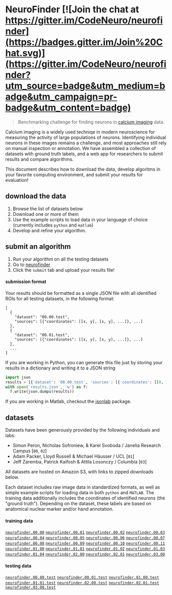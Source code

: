 # NeuroFinder [![Join the chat at https://gitter.im/CodeNeuro/neurofinder](https://badges.gitter.im/Join%20Chat.svg)](https://gitter.im/CodeNeuro/neurofinder?utm_source=badge&utm_medium=badge&utm_campaign=pr-badge&utm_content=badge)

> Benchmarking challenge for finding neurons in [calcium imaging](https://en.wikipedia.org/wiki/Calcium_imaging) data. 

Calcium imaging is a widely used techniqe in modern neuroscience for measuring the activity of large populations of neurons. Identifying individual neurons in these images remains a challenge, and most approaches still rely on manual inspection or annotation. We have assembled a collection of datasets with ground truth labels, and a web app for researchers to submit results and compare algorithms.

This document describes how to download the data, develop algoritms in your favorite computing environment, and submit your results for evaluation!

## download the data
1. Browse the list of datasets below
2. Download one or more of them
3. Use the example scripts to load data in your language of choice (currently includes `python` and `matlab`)
4. Develop and refine your algorithm.

## submit an algorithm
1. Run your algorithm on all the testing datasets
1. Go to [neurofinder](http://neurofinder.codeneuro.org)
2. Click the `submit` tab and upload your results file!

#### submission format

Your results should be formatted as a single JSON file with all identified ROIs for all testing datasets, in the following format:

```
[
  {
    "dataset": "00.00.test",
    "sources": [{"coordinates": [[x, y], [x, y], ...]}, ...]
  },
  {
    "dataset": "00.01.test",
    "sources": [{"coordinates": [[x, y], [x, y], ...]}, ...]
  },
  ...
]
```

If you are working in Python, you can generate this file just by storing your results in a dictionary and writing it to a JSON string

```python
import json
results = [{'dataset': '00.00.test', 'sources': [{'coordinates': [[0, 1], [2, 3]]}]}]
with open('results.json', 'w') as f:
  f.write(json.dumps(results))
```

If you are working in Matlab, checkout the [jsonlab](http://www.mathworks.com/matlabcentral/fileexchange/33381-jsonlab--a-toolbox-to-encode-decode-json-files-in-matlab-octave) package.

## datasets

Datasets have been generously provided by the following individuals and labs:
- Simon Peron, Nicholas Sofroniew, & Karel Svoboda / Janelia Research Campus [`00`, `02`]
- Adam Packer, Lloyd Russell & Michael H&auml;usser / UCL [`01`]
- Jeff Zaremba, Patrick Kaifosh & Attila Losonczy / Columbia [`03`]

All datasets are hosted on Amazon S3, with links to zipped downloads below.

Each dataset includes raw image data in standardized formats, as well as simple example scripts for loading data in both `python` and `MATLAB`. The training data additionally includes the coordinates of identified neurons (the "ground truth"). Depending on the dataset, these labels are based on anatomical nuclear marker and/or hand annotation.

#### training data

[`neurofinder.00.00`](https://s3.amazonaws.com/neuro.datasets/challenges/neurofinder/neurofinder.00.00.zip) 
[`neurofinder.00.01`](https://s3.amazonaws.com/neuro.datasets/challenges/neurofinder/neurofinder.00.01.zip)
[`neurofinder.00.02`](https://s3.amazonaws.com/neuro.datasets/challenges/neurofinder/neurofinder.00.02.zip)
[`neurofinder.00.03`](https://s3.amazonaws.com/neuro.datasets/challenges/neurofinder/neurofinder.00.03.zip)
[`neurofinder.00.04`](https://s3.amazonaws.com/neuro.datasets/challenges/neurofinder/neurofinder.00.04.zip)
[`neurofinder.00.05`](https://s3.amazonaws.com/neuro.datasets/challenges/neurofinder/neurofinder.00.05.zip)
[`neurofinder.00.06`](https://s3.amazonaws.com/neuro.datasets/challenges/neurofinder/neurofinder.00.06.zip)
[`neurofinder.00.07`](https://s3.amazonaws.com/neuro.datasets/challenges/neurofinder/neurofinder.00.07.zip)
[`neurofinder.00.08`](https://s3.amazonaws.com/neuro.datasets/challenges/neurofinder/neurofinder.00.08.zip)
[`neurofinder.00.09`](https://s3.amazonaws.com/neuro.datasets/challenges/neurofinder/neurofinder.00.09.zip)
[`neurofinder.00.10`](https://s3.amazonaws.com/neuro.datasets/challenges/neurofinder/neurofinder.00.10.zip)
[`neurofinder.00.11`](https://s3.amazonaws.com/neuro.datasets/challenges/neurofinder/neurofinder.00.11.zip)
[`neurofinder.01.00`](https://s3.amazonaws.com/neuro.datasets/challenges/neurofinder/neurofinder.01.00.zip)
[`neurofinder.01.01`](https://s3.amazonaws.com/neuro.datasets/challenges/neurofinder/neurofinder.01.01.zip)
[`neurofinder.01.02`](https://s3.amazonaws.com/neuro.datasets/challenges/neurofinder/neurofinder.01.02.zip)
[`neurofinder.01.03`](https://s3.amazonaws.com/neuro.datasets/challenges/neurofinder/neurofinder.01.03.zip)
[`neurofinder.01.04`](https://s3.amazonaws.com/neuro.datasets/challenges/neurofinder/neurofinder.01.04.zip)
[`neurofinder.02.00`](https://s3.amazonaws.com/neuro.datasets/challenges/neurofinder/neurofinder.02.00.zip)
[`neurofinder.02.01`](https://s3.amazonaws.com/neuro.datasets/challenges/neurofinder/neurofinder.02.01.zip)
[`neurofinder.03.00`](https://s3.amazonaws.com/neuro.datasets/challenges/neurofinder/neurofinder.03.00.zip)

#### testing data

[`neurofinder.00.00.test`](https://s3.amazonaws.com/neuro.datasets/challenges/neurofinder/neurofinder.00.00.test.zip) 
[`neurofinder.00.01.test`](https://s3.amazonaws.com/neuro.datasets/challenges/neurofinder/neurofinder.00.01.test.zip)
[`neurofinder.01.00.test`](https://s3.amazonaws.com/neuro.datasets/challenges/neurofinder/neurofinder.01.00.test.zip) 
[`neurofinder.01.01.test`](https://s3.amazonaws.com/neuro.datasets/challenges/neurofinder/neurofinder.01.01.test.zip)
[`neurofinder.02.00.test`](https://s3.amazonaws.com/neuro.datasets/challenges/neurofinder/neurofinder.02.00.test.zip) 
[`neurofinder.02.01.test`](https://s3.amazonaws.com/neuro.datasets/challenges/neurofinder/neurofinder.02.01.test.zip)
[`neurofinder.03.00.test`](https://s3.amazonaws.com/neuro.datasets/challenges/neurofinder/neurofinder.03.00.test.zip) 


